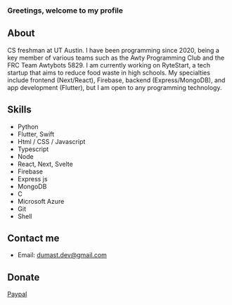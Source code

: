 ### Greetings, welcome to my profile

## About
CS freshman at UT Austin.
I have been programming since 2020, being a key member of various teams such as the Awty Programming Club and the FRC Team Awtybots 5829.
I am currently working on RyteStart, a tech startup that aims to reduce food waste in high schools.
My specialties include frontend (Next/React), Firebase, backend (Express/MongoDB), and app development (Flutter), but I am open to any programming technology.

## Skills
* Python
* Flutter, Swift
* Html / CSS / Javascript
* Typescript
* Node
* React, Next, Svelte
* Firebase
* Express js
* MongoDB
* C
* Microsoft Azure
* Git
* Shell

## Contact me
* Email: dumast.dev@gmail.com

## Donate
[Paypal](https://www.paypal.com/paypalme/terdumas)
